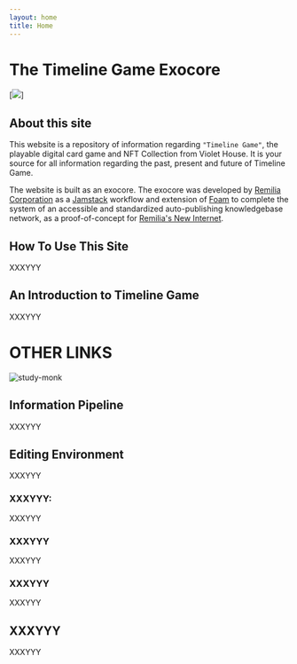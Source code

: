 ```yaml
---
layout: home
title: Home
---
```


# The Timeline Game Exocore

[![](https://dl.openseauserdata.com/cache/originImage/files/b7079ae601000e835a3dc6f3a539fdb9.png)]

## About this site

This website is a repository of information regarding `"Timeline Game"`, the playable digital card game and NFT Collection from Violet House. It is your source for all information regarding the past, present and future of Timeline Game. 

The website is built as an exocore. The exocore was developed by [Remilia Corporation](https://remilia.org) as a [Jamstack](https://jamstack.org/) workflow and extension of [Foam](https://github.com/foambubble/foam) to complete the system of an accessible and standardized auto-publishing knowledgebase network, as a proof-of-concept for [Remilia's New Internet](https://mirror.xyz/charlemagnefang.eth/831rVsd2Z7cjxnBAw118gW8MylKibfC2AeJ6YUHiAvA).

## How To Use This Site
XXXYYY

## An Introduction to Timeline Game

XXXYYY

# OTHER LINKS

![study-monk](/images/study-monk.jpg)

## Information Pipeline

XXXYYY

## Editing Environment

XXXYYY

### XXXYYY:

XXXYYY

### XXXYYY

XXXYYY

### XXXYYY

XXXYYY

## XXXYYY

XXXYYY



[//begin]: # "Autogenerated link references for markdown compatibility"
[Exocore Installation Instructions|no code instructions]: <_articles/Exocore Installation Instructions> "Exocore Installation Instructions"
[Writing with Exocore Syntax|here]: <_articles/Writing with Exocore Syntax> "Writing with Exocore Syntax"
[Using your Exocore#Using Metadata|metadata section]: <_articles/Using your Exocore> "Using your Exocore"
[Exocore Installation Instructions#1. Deploy your own Exocore to the Web|here]: <_articles/Exocore Installation Instructions> "Exocore Installation Instructions"
[Writing with Exocore Syntax]: <_articles/Writing with Exocore Syntax> "Writing with Exocore Syntax"
[Exocore Installation Instructions#Create Github Account|documentation]: <_articles/Exocore Installation Instructions> "Exocore Installation Instructions"
[//end]: # "Autogenerated link references"
